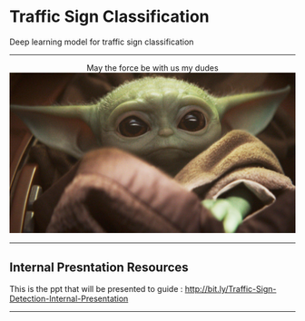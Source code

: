 # Traffic Sign Classification
 Deep learning model for traffic sign classification

 <hr>

 <center>May the force be with us my dudes</center>

 <img src="./Images/babyyoda.jpg" alt="Baby Yoda">

 <hr>
 <h2>Internal Presntation Resources</h2>

This is the ppt that will be presented to guide : <http://bit.ly/Traffic-Sign-Detection-Internal-Presentation>

<hr>
